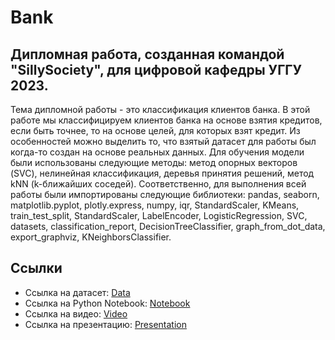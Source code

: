 # Bank
## Дипломная работа, созданная командой "SillySociety", для цифровой кафедры УГГУ 2023.
Тема дипломной работы - это классификация клиентов банка. В этой работе мы классифицируем клиентов банка на основе взятия кредитов, если быть точнее, то на основе целей, для которых взят кредит.
Из особенностей можно выделить то, что взятый датасет для работы был когда-то создан на основе реальных данных.
Для обучения модели были использованы следующие методы: метод опорных векторов (SVC), нелинейная классификация, деревья принятия решений, метод kNN (k-ближайших соседей).
Соответственно, для выполнения всей работы были импортированы следующие библиотеки: pandas, seaborn, matplotlib.pyplot, plotly.express, numpy, iqr, StandardScaler, KMeans, train_test_split, StandardScaler, LabelEncoder, LogisticRegression, SVC, datasets, classification_report, DecisionTreeClassifier, graph_from_dot_data, export_graphviz, KNeighborsClassifier.

## Ссылки
* Ссылка на датасет: [Data](/sources/data.csv)
* Ссылка на Python Notebook: [Notebook](/sources/kyrs.ipynb)
* Ссылка на видео: [Video]()
* Ссылка на презентацию: [Presentation]()
